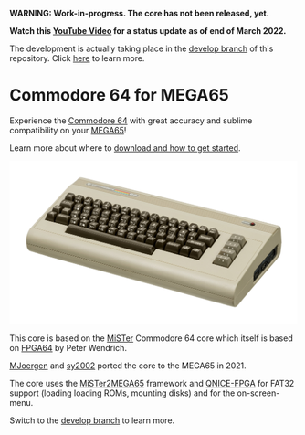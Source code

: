**WARNING: Work-in-progress. The core has not been released, yet.**

**Watch this [YouTube Video](https://youtu.be/HKkYDu7BpdU) for a status update as of end of March 2022.**

The development is actually taking place in the [develop branch](https://github.com/MJoergen/C64MEGA65/tree/develop) of this repository. Click [here](https://github.com/MJoergen/C64MEGA65/tree/develop) to learn more.

Commodore 64 for MEGA65
=======================

Experience the [Commodore 64](https://en.wikipedia.org/wiki/Commodore_64) with
great accuracy and sublime compatibility on your
[MEGA65](https://mega65.org/)!

Learn more about where to [download and how to get started](#Installation).

![Commodore64](doc/c64.jpg)

This core is based on the
[MiSTer](https://github.com/MiSTer-devel/C64_MiSTer) Commodore 64 core which
itself is based on
[FPGA64](https://www.syntiac.com/fpga64.html) by Peter Wendrich.

[MJoergen](https://github.com/MJoergen) and
[sy2002](http://www.sy2002.de) ported the core to the MEGA65 in 2021.

The core uses the [MiSTer2MEGA65](https://github.com/sy2002/MiSTer2MEGA65)
framework and [QNICE-FPGA](https://github.com/sy2002/QNICE-FPGA) for
FAT32 support (loading loading ROMs, mounting disks) and for the
on-screen-menu.

Switch to the [develop branch](https://github.com/MJoergen/C64MEGA65/tree/develop) to learn more.
